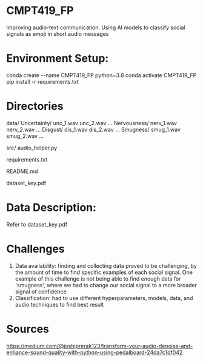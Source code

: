 # CMPT419_FP
Improving audio-text communication: Using AI models to classify social signals as emoji in short audio messages

# Environment Setup:
conda create --name CMPT419_FP python=3.8
conda activate CMPT419_FP
pip install -r requirements.txt

# Directories
data/
    Uncertainty/
         unc_1.wav
         unc_2.wav
         ...
    Nervousness/
         nerv_1.wav
         nerv_2.wav
         ...
    Disgust/
         dis_1.wav
         dis_2.wav
         ...
    Smugness/
         smug_1.wav
         smug_2.wav
         ...

src/
     audio_helper.py

requirements.txt

README.md

dataset_key.pdf



# Data Description:
Refer to dataset_key.pdf

# Challenges
1. Data availability: finding and collecting data proved to be challenging, by the amount of time to find specific examples of each social signal. One example of this challenge is not being able to find enough data for 'smugness', where we had to change our social signal to a more broader signal of confidence
2. Classification: had to use different hyperparameters, models, data, and audio techniques to find best result


# Sources
https://medium.com/@joshiprerak123/transform-your-audio-denoise-and-enhance-sound-quality-with-python-using-pedalboard-24da7c1df042